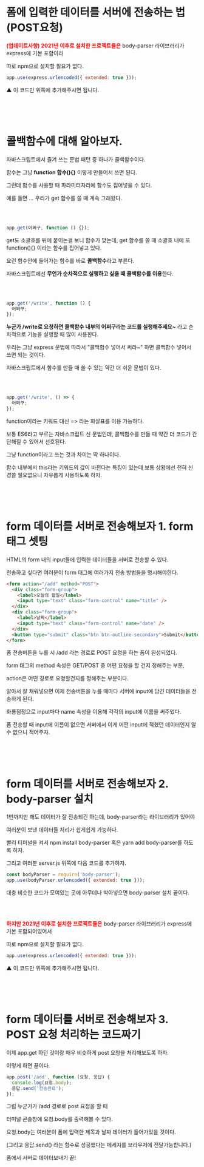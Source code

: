 # 폼에 입력한 데이터를 서버에 전송하는 법 (POST요청)

<span style=color:red>**(업데이트사항) 2021년 이후로 설치한 프로젝트들은**</span> body-parser 라이브러리가 express에 기본 포함이라

따로 npm으로 설치할 필요가 없다.

```js
app.use(express.urlencoded({ extended: true }));
```

▲ 이 코드만 위쪽에 추가해주시면 됩니다.

<br>
<br>
<br>

# 콜백함수에 대해 알아보자.

자바스크립트에서 즐겨 쓰는 문법 패턴 중 하나가 콜백함수이다.

함수는 그냥 **function 함수(){}** 이렇게 만들어서 쓰면 된다.

그런데 함수를 사용할 때 파라미터자리에 함수도 집어넣을 수 있다.

예를 들면 ... 우리가 get 함수를 쓸 때 계속 그래왔다.

<br>
<br>

```js
app.get(어쩌구, function () {});
```

get도 소괄호를 뒤에 붙이는걸 보니 함수가 맞는데, get 함수를 쓸 때 소괄호 내에 또 function(){} 이라는 함수를 집어넣고 있다.

요런 함수안에 들어가는 함수를 바로 **콜백함수**라고 부른다.

자바스크립트에선 **무언가 순차적으로 실행하고 싶을 때 콜백함수를 이용**한다.

<br>
<br>

```js
app.get('/write', function () {
  어쩌구;
});
```

**누군가 /write로 요청하면 콜백함수 내부의 어쩌구라는 코드를 실행해주세요~** 라고 순차적으로 기능을 실행할 때 많이 사용한다.

우리는 그냥 express 문법에 따라서 "콜백함수 넣어서 써라~" 하면 콜백함수 넣어서 쓰면 되는 것이다.

자바스크립트에서 함수를 만들 때 쓸 수 있는 약간 더 쉬운 문법이 있다.

<br>
<br>

```js
app.get('/write', () => {
  어쩌구;
});
```

function이라는 키워드 대신 => 라는 화살표를 이용 가능하다.

보통 ES6라고 부르는 자바스크립트 신 문법인데, 콜백함수를 만들 때 약간 더 코드가 간단해질 수 있어서 선호된다.

그냥 function이라고 쓰는 것과 차이는 딱 하나이다.

함수 내부에서 this라는 키워드의 값이 바뀐다는 특징이 있는데 보통 상황에선 전혀 신경쓸 필요없으니 자유롭게 사용하도록 하자.

<br>
<br>
<br>

# form 데이터를 서버로 전송해보자 1. form 태그 셋팅

HTML의 form 내의 input들에 입력한 데이터들을 서버로 전송할 수 있다.

전송하고 싶다면 여러분이 form 태그에 여러가지 전송 방법들을 명시해야한다.

```html
<form action="/add" method="POST">
  <div class="form-group">
    <label>오늘의 할일</label>
    <input type="text" class="form-control" name="title" />
  </div>
  <div class="form-group">
    <label>날짜</label>
    <input type="text" class="form-control" name="date" />
  </div>
  <button type="submit" class="btn btn-outline-secondary">Submit</button>
</form>
```

폼 전송버튼을 누를 시 /add 라는 경로로 POST 요청을 하는 폼이 완성되었다.

form 태그의 method 속성은 GET/POST 중 어떤 요청을 할 건지 정해주는 부분,

action은 어떤 경로로 요청할건지를 정해주는 부분이다.

알아서 잘 채워넣으면 이제 전송버튼을 누를 때마다 서버에 input에 담긴 데이터들을 전송하게 된다.

화룡점정으로 input마다 name 속성을 이용해 각각의 input에 이름을 써주었다.

폼 전송할 때 input에 이름이 없으면 서버에서 이게 어떤 input에 적혔던 데이터인지 알 수 없으니 적어주자.

<br>
<br>
<br>

# form 데이터를 서버로 전송해보자 2. body-parser 설치

1번까지만 해도 데이터가 잘 전송되긴 하는데, body-parser라는 라이브러리가 있어야

여러분이 보낸 데이터들 처리가 쉽게쉽게 가능하다.

빨리 터미널을 켜서 npm install body-parser 혹은 yarn add body-parser를 하도록 하자.

그리고 여러분 server.js 위쪽에 다음 코드를 추가하자.

```js
const bodyParser = require('body-parser');
app.use(bodyParser.urlencoded({ extended: true }));
```

대충 비슷한 코드가 모여있는 곳에 아무데나 박아넣으면 body-parser 설치 끝이다.

<br>
<br>

<span style=color:red>**하지만 2021년 이후로 설치한 프로젝트들은**</span> body-parser 라이브러리가 express에 기본 포함되어있어서

따로 npm으로 설치할 필요가 없다.

```js
app.use(express.urlencoded({ extended: true }));
```

▲ 이 코드만 위쪽에 추가해주시면 됩니다.

<br>
<br>
<br>

# form 데이터를 서버로 전송해보자 3. POST 요청 처리하는 코드짜기

이제 app.get 하던 것이랑 매우 비슷하게 post 요청을 처리해보도록 하자.

이렇게 하면 끝이다.

```js
app.post('/add', function (요청, 응답) {
  console.log(요청.body);
  응답.send('전송완료');
});
```

그럼 누군가가 /add 경로로 post 요청을 할 때

터미널 콘솔창에 요청.body를 출력해볼 수 있다.

요청.body는 여러분이 폼에 입력한 제목과 날짜 데이터가 들어가있을 것이다.

(그리고 응답.send() 라는 함수로 성공했다는 메세지를 브라우저에 전달가능합니다.)

폼에서 서버로 데이터보내기 끝!
